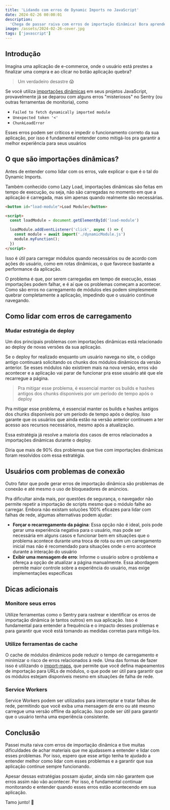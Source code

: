 ```yaml
---
title: 'Lidando com erros de Dynamic Imports no JavaScript'
date: 2024-02-26 00:00:01
description:
  'Chega de passar raiva com erros de importação dinâmica! Bora aprender a lidar com eles e manter a aplicação funcionando 🙏'
image: /assets/2024-02-26-cover.jpg
tags: ['javascript']
---
```


## Introdução

Imagina uma aplicação de e-commerce, onde o usuário está prestes a finalizar uma compra e ao clicar no botão aplicação quebra?

> Um verdadeiro desastre 😱

Se você utiliza [importações dinâmicas](https://developer.mozilla.org/pt-BR/docs/Web/JavaScript/Reference/Statements/import) em seus projetos JavaScript, provavelmente já se deparou com alguns erros "misteriosos" no Sentry (ou outras ferramentas de monitoria), como

- `Failed to fetch dynamically imported module`
- `Unexpected token '<'`
- `ChunkLoadError`

Esses erros podem ser críticos e impedir o funcionamento correto da sua aplicação, por isso é fundamental entender como mitigá-los pra garantir a melhor experiência para seus usuários

## O que são importações dinâmicas?

Antes de entender como lidar com os erros, vale explicar o que é o tal do Dynamic Imports.

Também conhecido como Lazy Load, importações dinâmicas são feitas em tempo de execução, ou seja, não são carregadas no momento em que a aplicação é carregada, mas sim apenas quando realmente são necessárias.

```html
<button id="load-module">Load Module</button>

<script>
  const loadModule = document.getElementById('load-module')

  loadModule.addEventListener('click', async () => {
    const module = await import('./dynamicModule.js')
    module.myFunction();
  })
</script>
```

Isso é útil para carregar módulos quando necessários ou de acordo com ações do usuário, como em rotas dinâmicas, o que favorece bastante a performance da aplicação.

O problema é que, por serem carregadas em tempo de execução, essas importações podem falhar, e é aí que os problemas começam a acontecer. Como são erros no carregamento de módulos eles podem simplesmente quebrar completamente a aplicação, impedindo que o usuário continue navegando.

## Como lidar com erros de carregamento

### Mudar estratégia de deploy

Um dos principais problemas com importações dinâmicas está relacionado ao deploy de novas versões da sua aplicação.

Se o deploy for realizado enquanto um usuário navega no site, o código antigo continuará solicitando os chunks dos módulos dinâmicos da versão anterior. Se esses módulos não existirem mais na nova versão, erros vão acontecer e a aplicação vai parar de funcionar pra esse usuário até que ele recarregue a página.

> Pra mitigar esse problema, é essencial manter os builds e hashes antigos  dos chunks disponíveis por um período de tempo após o deploy

Pra mitigar esse problema, é essencial manter os builds e hashes antigos  dos chunks disponíveis por um período de tempo após o deploy. Isso garante que os usuários que ainda estão na versão anterior continuem a ter acesso aos recursos necessários, mesmo após a atualização.

Essa estratégia já resolve a maioria dos casos de erros relacionados a importações dinâmicas durante o deploy.

Diria que mais de 90% dos problemas que tive com importações dinâmicas foram resolvidos com essa estratégia.

## Usuários com problemas de conexão

Outro fator que pode gerar erros de importação dinâmica são problemas de conexão e até mesmo o uso de bloqueadores de anúncios.

Pra dificultar ainda mais, por questões de segurança, o navegador não permite repetir a importação de scripts mesmo que o módulo falhe ao carregar. Embora não existam soluções 100% eficazes para lidar com falhas de rede, algumas alternativas podem ajudar:

- **Forçar o recarregamento da página**: Essa opção não é ideal, pois pode gerar uma experiência negativa para o usuário, mas pode ser necessária em alguns casos e funcionar bem em situações que o problema acontece durante uma troca de rota ou em um carregamento inicial mas não é recomendado para situações onde o erro acontece durante a interação do usuário
- **Exibir uma mensagem de erro**: Informe o usuário sobre o problema e ofereça a opção de atualizar a página manualmente. Essa abordagem permite maior controle sobre a experiência do usuário, mas exige implementações específicas

## Dicas adicionais

### Monitore seus erros

Utilize ferramentas como o Sentry para rastrear e identificar os erros de importação dinâmica (e tantos outros) em sua aplicação. Isso é fundamental para entender a frequência e o impacto desses problemas e para garantir que você está tomando as medidas corretas para mitigá-los.

### Utilize ferramentas de cache

O cache de módulos dinâmicos pode reduzir o tempo de carregamento e minimizar o risco de erros relacionados à rede. Uma das formas de fazer isso é utilizando o [import-maps](https://developer.mozilla.org/en-US/docs/Web/JavaScript/Reference/Statements/import-maps), que permite que você defina mapeamentos de importação para URLs de módulos, o que pode ser útil para garantir que os módulos estejam disponíveis mesmo em situações de falha de rede.

### Service Workers

Service Workers podem ser utilizados para interceptar e tratar falhas de rede, permitindo que você exiba uma mensagem de erro ou até mesmo carregue uma versão offline da aplicação. Isso pode ser útil para garantir que o usuário tenha uma experiência consistente.

## Conclusão

Passei muita raiva com erros de importação dinâmica e tive muitas dificuldades de achar materiais que me ajudassem a entender e lidar com esses problemas. Por isso, espero que esse artigo tenha te ajudado a entender melhor como lidar com esses problemas e a garantir que sua aplicação continue sempre funcionando.

Apesar dessas estratégias possam ajudar, ainda sim não garantem que erros assim não vão acontecer. Por isso, é fundamental continuar monitorando e entender quando esses erros estão acontecendo em sua aplicação.

Tamo junto! 🚀







